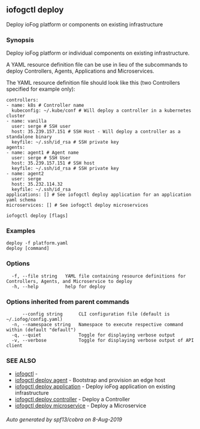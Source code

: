 ## iofogctl deploy

Deploy ioFog platform or components on existing infrastructure

### Synopsis

Deploy ioFog platform or individual components on existing infrastructure.

A YAML resource definition file can be use in lieu of the subcommands to deploy Controllers, Agents, Applications and Microservices.

The YAML resource definition file should look like this (two Controllers specified for example only):
```
controllers:
- name: k8s # Controller name
  kubeconfig: ~/.kube/conf # Will deploy a controller in a kubernetes cluster
- name: vanilla 
  user: serge # SSH user
  host: 35.239.157.151 # SSH Host - Will deploy a controller as a standalone binary
  keyfile: ~/.ssh/id_rsa # SSH private key
agents:
- name: agent1 # Agent name
  user: serge # SSH User
  host: 35.239.157.151 # SSH host
  keyfile: ~/.ssh/id_rsa # SSH private key
- name: agent2
  user: serge
  host: 35.232.114.32
  keyfile: ~/.ssh/id_rsa
applications: [] # See iofogctl deploy application for an application yaml schema
microservices: [] # See iofogctl deploy microservices

```


```
iofogctl deploy [flags]
```

### Examples

```
deploy -f platform.yaml
deploy [command]
```

### Options

```
  -f, --file string   YAML file containing resource definitions for Controllers, Agents, and Microservice to deploy
  -h, --help          help for deploy
```

### Options inherited from parent commands

```
      --config string      CLI configuration file (default is ~/.iofog/config.yaml)
  -n, --namespace string   Namespace to execute respective command within (default "default")
  -q, --quiet              Toggle for displaying verbose output
  -v, --verbose            Toggle for displaying verbose output of API client
```

### SEE ALSO

* [iofogctl](iofogctl.md)	 - 
* [iofogctl deploy agent](iofogctl_deploy_agent.md)	 - Bootstrap and provision an edge host
* [iofogctl deploy application](iofogctl_deploy_application.md)	 - Deploy ioFog application on existing infrastructure
* [iofogctl deploy controller](iofogctl_deploy_controller.md)	 - Deploy a Controller
* [iofogctl deploy microservice](iofogctl_deploy_microservice.md)	 - Deploy a Microservice

###### Auto generated by spf13/cobra on 8-Aug-2019
